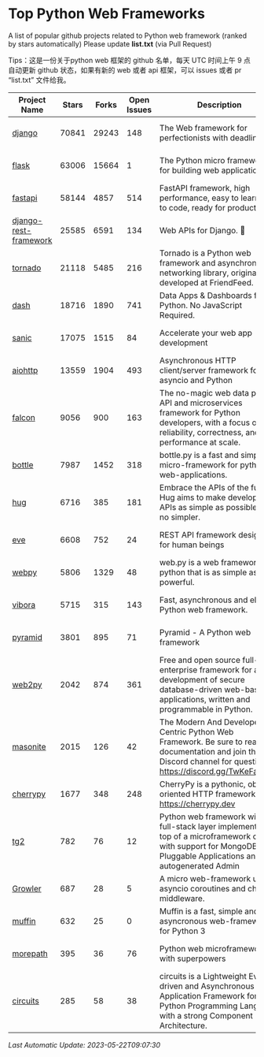 # Top Python Web Frameworks
A list of popular github projects related to Python web framework (ranked by stars automatically)
Please update **list.txt** (via Pull Request)

Tips：这是一份关于python web 框架的 github 名单，每天 UTC 时间上午 9 点自动更新 github 状态，如果有新的 web 或者 api 框架，可以 issues 或者 pr “list.txt” 文件给我。

| Project Name | Stars | Forks | Open Issues | Description | Last Commit |
| ------------ | ----- | ----- | ----------- | ----------- | ----------- |
| [django](https://github.com/django/django) | 70841 | 29243 | 148 | The Web framework for perfectionists with deadlines. | 2023-05-22 07:58:03 |
| [flask](https://github.com/pallets/flask) | 63006 | 15664 | 1 | The Python micro framework for building web applications. | 2023-05-09 19:38:00 |
| [fastapi](https://github.com/tiangolo/fastapi) | 58144 | 4857 | 514 | FastAPI framework, high performance, easy to learn, fast to code, ready for production | 2023-05-16 13:39:43 |
| [django-rest-framework](https://github.com/encode/django-rest-framework) | 25585 | 6591 | 134 | Web APIs for Django. 🎸 | 2023-05-18 03:46:40 |
| [tornado](https://github.com/tornadoweb/tornado) | 21118 | 5485 | 216 | Tornado is a Python web framework and asynchronous networking library, originally developed at FriendFeed. | 2023-05-15 02:15:04 |
| [dash](https://github.com/plotly/dash) | 18716 | 1890 | 741 | Data Apps & Dashboards for Python. No JavaScript Required. | 2023-05-19 14:05:12 |
| [sanic](https://github.com/sanic-org/sanic) | 17075 | 1515 | 84 |  Accelerate your web app development  | Build fast. Run fast. | 2023-04-09 19:23:21 |
| [aiohttp](https://github.com/aio-libs/aiohttp) | 13559 | 1904 | 493 | Asynchronous HTTP client/server framework for asyncio and Python | 2023-05-19 20:31:55 |
| [falcon](https://github.com/falconry/falcon) | 9056 | 900 | 163 | The no-magic web data plane API and microservices framework for Python developers, with a focus on reliability, correctness, and performance at scale. | 2023-01-18 20:42:26 |
| [bottle](https://github.com/bottlepy/bottle) | 7987 | 1452 | 318 | bottle.py is a fast and simple micro-framework for python web-applications. | 2022-09-05 15:24:52 |
| [hug](https://github.com/hugapi/hug) | 6716 | 385 | 181 | Embrace the APIs of the future. Hug aims to make developing APIs as simple as possible, but no simpler. | 2020-08-10 05:07:26 |
| [eve](https://github.com/pyeve/eve) | 6608 | 752 | 24 | REST API framework designed for human beings | 2023-03-22 13:32:23 |
| [webpy](https://github.com/webpy/webpy) | 5806 | 1329 | 48 | web.py is a web framework for python that is as simple as it is powerful.  | 2023-04-20 11:04:47 |
| [vibora](https://github.com/vibora-io/vibora) | 5715 | 315 | 143 | Fast, asynchronous and elegant Python web framework. | 2019-02-11 10:54:12 |
| [pyramid](https://github.com/Pylons/pyramid) | 3801 | 895 | 71 | Pyramid - A Python web framework | 2023-05-11 06:49:29 |
| [web2py](https://github.com/web2py/web2py) | 2042 | 874 | 361 | Free and open source full-stack enterprise framework for agile development of secure database-driven web-based applications, written and programmable in Python. | 2023-03-23 04:39:42 |
| [masonite](https://github.com/MasoniteFramework/masonite) | 2015 | 126 | 42 | The Modern And Developer Centric Python Web Framework. Be sure to read the documentation and join the Discord channel for questions: https://discord.gg/TwKeFahmPZ | 2022-11-05 01:29:29 |
| [cherrypy](https://github.com/cherrypy/cherrypy) | 1677 | 348 | 248 | CherryPy is a pythonic, object-oriented HTTP framework.      https://cherrypy.dev | 2023-05-04 23:04:12 |
| [tg2](https://github.com/TurboGears/tg2) | 782 | 76 | 12 | Python web framework with full-stack layer implemented on top of a microframework core with support for MongoDB, Pluggable Applications and autogenerated Admin | 2023-01-29 16:29:38 |
| [Growler](https://github.com/pyGrowler/Growler) | 687 | 28 | 5 | A micro web-framework using asyncio coroutines and chained middleware. | 2020-03-08 07:51:41 |
| [muffin](https://github.com/klen/muffin) | 632 | 25 | 0 | Muffin is a fast, simple and asyncronous web-framework for Python 3 | 2023-04-11 12:28:43 |
| [morepath](https://github.com/morepath/morepath) | 395 | 36 | 76 | Python web microframework with superpowers | 2022-05-29 18:09:39 |
| [circuits](https://github.com/circuits/circuits) | 285 | 58 | 38 | circuits is a Lightweight Event driven and Asynchronous Application Framework for the Python Programming Language with a strong Component Architecture. | 2023-02-07 19:39:20 |

*Last Automatic Update: 2023-05-22T09:07:30*